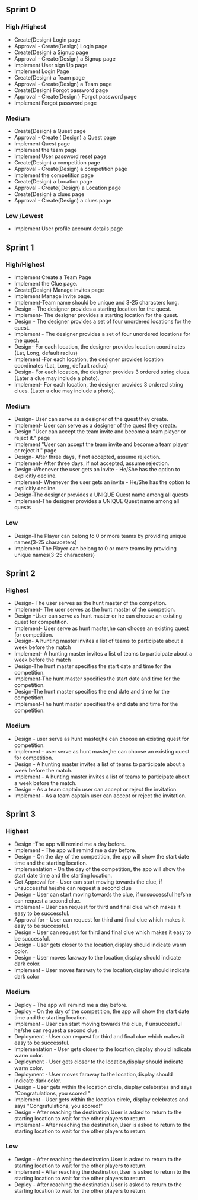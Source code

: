 ## Sprint 0

### High /Highest

* Create(Design) Login page
* Approval - Create(Design) Login page
* Create(Design) a Signup page
* Approval - Create(Design) a Signup page 
* Implement User sign Up page
* Implement Login Page
* Create(Design) a Team page
* Approval - Create(Design) a Team page
* Create(Design) Forgot password page
* Approval - Create(Design ) Forgot password page
* Implement Forgot password page

### Medium

* Create(Design) a Quest page
* Approval - Create ( Design) a Quest page
* Implement Quest page
* Implement the team page
* Implement User password reset page
* Create(Design) a competition page
* Approval - Create(Design) a competition page
* Implement the competition page
* Create(Design) a Location page
* Approval - Create( Design) a Location page
* Create(Design) a clues page 
* Approval - Create(Design) a clues page

### Low /Lowest
* Implement User profile account details page


## Sprint 1
### High/Highest
* Implement Create a Team Page
* Implement the Clue page.
* Create(Design) Manage invites page
* Implement Manage invite page.
* Implement-Team name should be unique and 3-25 characters long.
* Design - The designer provides a starting location for the quest.
* Implement- The designer provides a starting location for the quest.
* Design - The designer provides a set of four unordered locations for the quest.
* Implement - The designer provides a set of four unordered locations for the quest.
* Design- For each location, the designer provides location coordinates (Lat, Long, default radius)
* Implement -For each location, the designer provides location coordinates (Lat, Long, default radius)
* Design- For each location, the designer provides 3 ordered string clues. (Later a clue may include a photo).
* Implement- For each location, the designer provides 3 ordered string clues. (Later a clue may include a photo).

### Medium
* Design- User can serve as a designer of the quest they create.
* Implement- User can serve as a designer of the quest they create.
* Design "User can accept the team invite and become a team player or reject it." page
* Implement "User can accept the team invite and become a team player or reject it." page
* Design- After three days, if not accepted, assume rejection.
* Implement- After three days, if not accepted, assume rejection.
* Design-Whenever the user gets an invite - He/She has the option to explicitly decline.
* Implement- Whenever the user gets an invite - He/She has the option to explicitly decline.
* Design-The designer provides a UNIQUE Quest name among all quests
* Implement-The designer provides a UNIQUE Quest name among all quests

### Low
* Design-The Player can belong to 0 or more teams by providing unique names(3-25 characeters)
* Implement-The Player can belong to 0 or more teams by providing unique names(3-25 characeters)

## Sprint 2
### Highest
* Design- The user serves as the hunt master of the competion.
* Implement- The user serves as the hunt master of the competion.
* Design -User can serve as hunt master or he can choose an existing quest for competition.
* Implement- User serve as hunt master,he can choose an existing quest for competition.
* Design- A hunting master invites a list of teams to participate about a week before the match
* Implement- A hunting master invites a list of teams to participate about a week before the match
* Design-The hunt master specifies the start date and time for the competition.
* Implement-The hunt master specifies the start date and time for the competition.
* Design-The hunt master specifies the end date and time for the competition.
* Implement-The hunt master specifies the end date and time for the competition.
### Medium
* Design - user serve as hunt master,he can choose an existing quest for competition.
* Implement - user serve as hunt master,he can choose an existing quest for competition.
* Design - A hunting master invites a list of teams to participate about a week before the match.
* Implement -  A hunting master invites a list of teams to participate about a week before the match.
* Design - As a team captain user can accept or reject the invitation.
* Implement - As a team captain user can accept or reject the invitation.

## Sprint 3
### Highest

* Design -The app will remind me a day before.
* Implement - The app will remind me a day before.
* Design - On the day of the competition, the app will show the start date time and the starting location.
* Implementation - On the day of the competition, the app will show the start date time and the starting location.
* Get Approval for - User can start moving towards the clue, if unsuccessful he/she can request a second clue
* Design - User can start moving towards the clue, if unsuccessful he/she can request a second clue.
* Implement - User can request for third and final clue which makes it easy to be successful.
* Approval for - User can request for third and final clue which makes it easy to be successful.
* Design - User can request for third and final clue which makes it easy to be successful.
* Design - User gets closer to the location,display should indicate warm color.
* Design - User moves faraway to the location,display should indicate dark color.
* Implement - User moves faraway to the location,display should indicate dark color

### Medium

* Deploy -  The app will remind me a day before.
* Deploy - On the day of the competition, the app will show the start date time and the starting location.
* Implement - User can start moving towards the clue, if unsuccessful he/she can request a second clue.
* Deployment - User can request for third and final clue which makes it easy to be successful.
* Implementation - User gets closer to the location,display should indicate warm color.
* Deployment - User gets closer to the location,display should indicate warm color.
* Deployment -  User moves faraway to the location,display should indicate dark color.
* Design - User gets within the location circle, display celebrates and says "Congratulations, you scored!"
* Implement - User gets within the location circle, display celebrates and says "Congratulations, you scored!"
* Design - After reaching the destination,User is asked to return to the starting location to wait for the other players to return.
* Implement - After reaching the destination,User is asked to return to the starting location to wait for the other players to return.

### Low
* Design - After reaching the destination,User is asked to return to the starting location to wait for the other players to return.
* Implement - After reaching the destination,User is asked to return to the starting location to wait for the other players to return.
* Deploy - After reaching the destination,User is asked to return to the starting location to wait for the other players to return.



